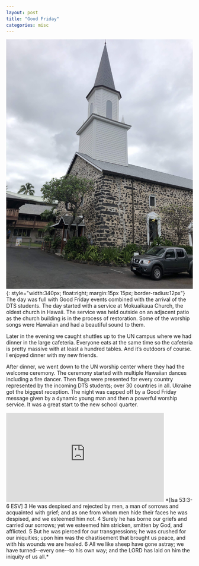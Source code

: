 ```yaml
---
layout: post
title: "Good Friday"
categories: misc
---
```


![Mokuaikaua Church](/assets/images/IMG_1211.jpg){: style="width:340px; float:right; margin:15px 15px; border-radius:12px"}
The day was full with Good Friday events combined with the arrival of the DTS students.  The day started with a service at Mokuaikaua Church, the oldest church in Hawaii.  The service was held outside on an adjacent patio as the church building is in the process of restoration.  Some of the worship songs were Hawaiian and had a beautiful sound to them.

Later in the evening we caught shuttles up to the UN campus where we had dinner in the large cafeteria.  Everyone eats at the same time so the cafeteria is pretty massive with at least a hundred tables.  And it’s outdoors of course.  I enjoyed dinner with my new friends.

After dinner, we went down to the UN worship center where they had the welcome ceremony.  The ceremony started with multiple Hawaiian dances including a fire dancer.  Then flags were presented for every country represented by the incoming DTS students; over 30 countries in all.  Ukraine got the biggest reception.  The night was capped off by a Good Friday message given by a dynamic young man and then a powerful worship service.   It was a great start to the new school quarter.
<iframe width="426" height="240" src="https://www.youtube.com/embed/6V0HCHuhxMc" title="YouTube video player" frameborder="0" allow="accelerometer; autoplay; clipboard-write; encrypted-media; gyroscope; picture-in-picture; web-share" allowfullscreen></iframe>
*[Isa 53:3-6 ESV] 3 He was despised and rejected by men, a man of sorrows and acquainted with grief; and as one from whom men hide their faces he was despised, and we esteemed him not. 4 Surely he has borne our griefs and carried our sorrows; yet we esteemed him stricken, smitten by God, and afflicted. 5 But he was pierced for our transgressions; he was crushed for our iniquities; upon him was the chastisement that brought us peace, and with his wounds we are healed. 6 All we like sheep have gone astray; we have turned--every one--to his own way; and the LORD has laid on him the iniquity of us all.*